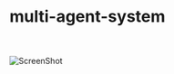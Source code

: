 # multi-agent-system

<br/><br/>
![ScreenShot](https://github.com/izemauricio/multi-agent-system-client/blob/master/screenshot.png)
